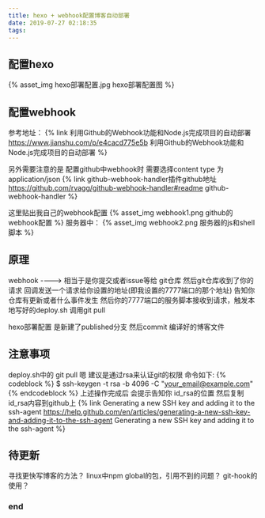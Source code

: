 ```yaml
---
title: hexo + webhook配置博客自动部署
date: 2019-07-27 02:18:35
tags:
---
```

## 配置hexo
{% asset_img hexo部署配置.jpg hexo部署配置图 %}


## 配置webhook
参考地址： {% link 利用Github的Webhook功能和Node.js完成项目的自动部署 https://www.jianshu.com/p/e4cacd775e5b 利用Github的Webhook功能和Node.js完成项目的自动部署 %}

另外需要注意的是 配置github中webhook时 需要选择content type 为application/json
{% link github-webhook-handler插件github地址 https://github.com/rvagg/github-webhook-handler#readme github-webhook-handler %}

这里贴出我自己的webhook配置
{% asset_img webhook1.png github的webhook配置 %}
服务器中：
{% asset_img webhook2.png 服务器的js和shell脚本 %}

## 原理
webhook ----> 相当于是你提交或者issue等给 git仓库  然后git仓库收到了你的请求  回调发送一个请求给你设置的地址(即我设置的7777端口的那个地址)
告知你 仓库有更新或者什么事件发生  然后你的7777端口的服务脚本接收到请求，触发本地写好的deploy.sh 调用git pull

hexo部署配置 是新建了published分支  然后commit 编译好的博客文件

## 注意事项
deploy.sh中的 git pull  嗯 建议是通过rsa来认证git的权限
命令如下:
{% codeblock %}
$ ssh-keygen -t rsa -b 4096 -C "your_email@example.com"
{% endcodeblock %}
上述操作完成后 会提示告知你 id_rsa的位置 然后复制id_rsa内容到github上
{% link Generating a new SSH key and adding it to the ssh-agent https://help.github.com/en/articles/generating-a-new-ssh-key-and-adding-it-to-the-ssh-agent  Generating a new SSH key and adding it to the ssh-agent %}

## 待更新
寻找更快写博客的方法？
linux中npm global的包，引用不到的问题？
git-hook的使用？

### end